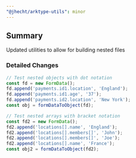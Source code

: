 ```yaml
---
"@jhecht/arktype-utils": minor
---
```


## Summary

Updated utilities to allow for building nested files

### Detailed Changes

```ts
// Test nested objects with dot notation
const fd = new FormData();
fd.append('payments.id1.location', 'England');
fd.append('payments.id1.age', '37');
fd.append('payments.id2.location', 'New York');
const obj = formDataToObject(fd);

// Test nested arrays with bracket notation
const fd2 = new FormData();
fd2.append('locations[].name', 'England');
fd2.append('locations[].members[]', 'John');
fd2.append('locations[].members[]', 'Joe');
fd2.append('locations[].name', 'France');
const obj2 = formDataToObject(fd2);
```
